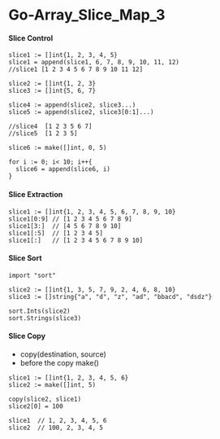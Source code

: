 # Go-Array_Slice_Map_3

#### Slice Control
```
slice1 := []int{1, 2, 3, 4, 5}
slice1 = append(slice1, 6, 7, 8, 9, 10, 11, 12)
//slice1 [1 2 3 4 5 6 7 8 9 10 11 12]

slice2 := []int{1, 2, 3}
slice3 := []int{5, 6, 7}

slice4 := append(slice2, slice3...)
slice5 := append(slice2, slice3[0:1]...)

//slice4  [1 2 3 5 6 7]
//slice5  [1 2 3 5]

slice6 := make([]int, 0, 5)

for i := 0; i< 10; i++{
  slice6 = append(slice6, i)
}
```

#### Slice Extraction
```
slice1 := []int{1, 2, 3, 4, 5, 6, 7, 8, 9, 10}
slice1[0:9] // [1 2 3 4 5 6 7 8 9]
slice1[3:]  // [4 5 6 7 8 9 10]
slice1[:5]  // [1 2 3 4 5]
slice1[:]   // [1 2 3 4 5 6 7 8 9 10]
```

#### Slice Sort
```
import "sort"

slice2 := []int{1, 3, 5, 7, 9, 2, 4, 6, 8, 10}
slice3 := []string{"a", "d", "z", "ad", "bbacd", "dsdz"}

sort.Ints(slice2)
sort.Strings(slice3)
```

#### Slice Copy
* copy(destination, source)
* before the copy make()
```
slice1 := []int{1, 2, 3, 4, 5, 6}
slice2 := make([]int, 5)

copy(slice2, slice1)
slice2[0] = 100

slice1  // 1, 2, 3, 4, 5, 6
slice2  // 100, 2, 3, 4, 5
```
